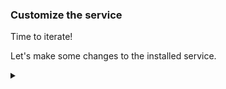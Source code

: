 ### Customize the service

Time to iterate!

Let's make some changes to the installed service.

<details><summary></summary>

### Modify the Helm Chart

<!-- speaker script:
Now that we have a Helm chart, we can modify it to customize the service. We can modify the Helm chart by changing the values in the `values.yaml` file or the code in the `templates` directory. here we will change the number of replicas in the deployment.
-->

We will change the number of replicas in the deployment by changing the value in the `values.yaml` file.

<!-- nah
<details><summary></summary>

#### How many replicas?

Observe the initial number of replicas in the deployment.

```bash
kubectl get pods -n demo
```{{exec}}
-->

<details><summary></summary>

#### Modify values.yaml

<!-- speaker script:
Let's make a change. -->

Change the number of replicas to 3 by modifying the `values.yaml` file.

```bash
vi demo-chart/values.yaml
```{{exec}}

Apply the changes by upgrading the release.

```bash
helm upgrade my-release demo-chart -n demo
```{{exec}}

### Check result

Check for new pods.

```bash
kubectl get pods -n demo
```{{exec}}

<!-- speaker script:
Notice that the number of replicas changed. This is because we changed the number of replicas in the deployment. Helm updated the deployment in place.
-->

<details><summary></summary>

### Deploy with custom values

<!-- speaker script:
Another way to customize the Helm chart is to override the values in the `values.yaml` file when we deploy the chart. This is useful when we want to deploy the same chart multiple times with different values.
-->

We can override the values in the `values.yaml` file at the command line when we deploy the chart.

```bash
helm upgrade my-release demo-chart -n demo --set replicas=5
```{{exec}}

#### Check result

<!-- speaker script:
Notice that the number of replicas changed.
-->

Check that the number of replicas changed.

```bash
kubectl get pods -n demo
```{{exec}}

<details><summary></summary>


### Changing the content

Lets have another look at our web page before we continue.

```bash
kubectl port-forward -n demo --address 0.0.0.0 service/demo-service 8081:8081
```{{exec}}

{{TRAFFIC_HOST1_8081}}

<details><summary></summary>


<!-- speaker script:
Let's change the color of the page by overriding the color when we deploy the chart.
-->




Let's change the color.


```text
helm upgrade my-release demo-chart -n demo --set color=yellow
```

(spoiler, this won't work yet. in the interest of time, please pretend with me that we made this change and nothing happened.)


<!-- nah

```bash
helm upgrade my-release demo-chart -n demo --set color=yellow
```{{exec}}

<details><summary></summary>

### Verify the change

Refresh the page in the browser to see the new color.

```bash
kubectl port-forward -n demo --address 0.0.0.0 service/demo-service 8081:8081
```{{exec}}

{{TRAFFIC_HOST1_8081}}

<details><summary></summary>

### Uh-oh

why is the color not changing?

<!-- speaker script:
The reason the color is not changing is because the deployment is not being updated. The deployment is not being updated because nothing in the deployment changed. The deployment is not being updated because the color is not part of the deployment. The color is part of the configmap.
-->

### Uh-oh

why is the color not changing?

<details><summary></summary>

#### Deployment will not change

The content is in the configmap and not the deployment. Nothing changed in the deployment.

To get the change to apply, we need to restart the pods.

<details><summary></summary>

#### "restarting"

In kubernetes, 'restart' is a euphemism for killing. The pods will be replaced automatically.

we can kill the pods and when they restart they will pick up the new configmap.

<details><summary></summary>

#### Annotation

A better solution is to include a checksum of the resource in the deployment as an annotation.

When the resource changes, the checksum will change and the deployment will be updated.

<!--
But we can do better than that and automate this so that the pods are restarted automatically when the configmap changes.

We'll calculate a checksum of the configmap and add it to the deployment as an annotation. The deployment controller will see the change and restart the pods.
-->
<details><summary></summary>

### Making the annotation

The checksum is just a sha256 of the configmap, after it has been rendered by the helm template engine, so variable changes will count too.

This is where it goes in the deployment:

```text
spec:
  template:
    metadata:
      annotations:
        checksum/config:
```

<details><summary></summary>

#### Put it in the deployment

For convenience, here is just the annotations section so we can paste it in.

```text
      annotations:
        checksum/config: {{ include (print $.Template.BasePath "/configmap.yaml") . | sha256sum }}
```{{copy}}



```bash
vi ~/demo-chart/templates/deployment.yaml
```{{exec}}




```bash
helm upgrade my-release demo-chart -n demo --set color=yellow
```{{exec}}

<details><summary></summary>

#### Check result

Now the pods will be restarted automatically when the configmap changes.



```bash
kubectl get pods -n demo
```{{exec}}

and the page will be yellow.

```bash
kubectl port-forward -n demo --address 0.0.0.0 service/demo-service 8081:8081
```{{exec}}

#### Review the page

{{TRAFFIC_HOST1_8081}}

<details><summary></summary>

### Changing the content

We can also change the content of the page by changing the configmap, and the pods will be restarted automatically.

```bash
vi ~/demo-chart/templates/configmap.yaml
```{{exec}}

```text
@_
```{{copy}}


```bash
helm upgrade my-release demo-chart -n demo --set color=lightblue
```{{exec}}

<details><summary></summary>

### View the result

```bash
kubectl port-forward -n demo --address 0.0.0.0 service/demo-service 8081:8081
```{{exec}}

{{TRAFFIC_HOST1_8081}}

